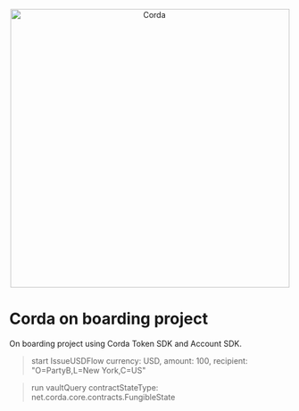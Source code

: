 <p align="center">
  <img src="https://www.corda.net/wp-content/uploads/2016/11/fg005_corda_b.png" alt="Corda" width="500">
</p>

# Corda on boarding project

On boarding project using Corda Token SDK and Account SDK.


 >    start IssueUSDFlow currency: USD, amount: 100, recipient: "O=PartyB,L=New York,C=US"
 
 >    run vaultQuery contractStateType: net.corda.core.contracts.FungibleState